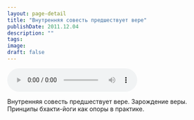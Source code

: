 ```yaml
---
layout: page-detail
title: "Внутренняя совесть предшествует вере"
publishDate: 2011.12.04
description: ""
tags:
image:
draft: false
---
```


<audio title="2011.12.04 - Внутренняя совесть предшествует вере.mp3" src="https://filer-api.advayta.org/v1.0/public/files/74200" controls=""></audio>

 Внутренняя совесть предшествует вере. Зарождение веры.  
 Принципы бхакти-йоги как опоры в практике.  

  
